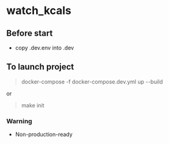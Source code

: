 # watch_kcals

## Before start
- copy .dev.env into .dev
<!-- - add http://rust-boilerplate.lo to /etc/hosts -->

## To launch project
> docker-compose -f docker-compose.dev.yml up --build

or 

> make init

### Warning
- Non-production-ready